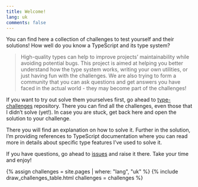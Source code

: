 ```yaml
---
title: Welcome!
lang: uk
comments: false
---
```


You can find here a collection of challenges to test yourself and their solutions!
How well do you know a TypeScript and its type system?

> High-quality types can help to improve projects’ maintainability while avoiding potential bugs.
> This project is aimed at helping you better understand how the type system works, writing your own utilities, or just having fun with the challenges.
> We are also trying to form a community that you can ask questions and get answers you have faced in the actual world - they may become part of the challenges!

If you want to try out solve them yourselves first, go ahead to [type-challenges](https://github.com/type-challenges/type-challenges) repository.
There you can find all the challenges, even those that I didn’t solve (yet!).
In case you are stuck, get back here and open the solution to your challenge.

There you will find an explanation on how to solve it.
Further in the solution, I’m providing references to TypeScript documentation where you can read more in details about specific type features I’ve used to solve it.

If you have questions, go ahead to [issues](https://github.com/ghaiklor/type-challenges-solutions/issues) and raise it there.
Take your time and enjoy!

{% assign challenges = site.pages | where: "lang", "uk" %}
{% include draw_challenges_table.html challenges = challenges %}
